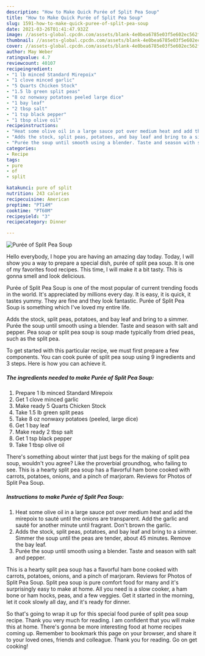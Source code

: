 ```yaml
---
description: "How to Make Quick Purée of Split Pea Soup"
title: "How to Make Quick Purée of Split Pea Soup"
slug: 1591-how-to-make-quick-puree-of-split-pea-soup
date: 2021-03-26T01:41:47.932Z
image: //assets-global.cpcdn.com/assets/blank-4e0bea6785e03f5e602ec562f230caae08da540cada707380b4fe1bbebba43da.png
thumbnail: //assets-global.cpcdn.com/assets/blank-4e0bea6785e03f5e602ec562f230caae08da540cada707380b4fe1bbebba43da.png
cover: //assets-global.cpcdn.com/assets/blank-4e0bea6785e03f5e602ec562f230caae08da540cada707380b4fe1bbebba43da.png
author: May Weber
ratingvalue: 4.7
reviewcount: 40107
recipeingredient:
- "1 lb minced Standard Mirepoix"
- "1 clove minced garlic"
- "5 Quarts Chicken Stock"
- "1.5 lb green split peas"
- "8 oz nonwaxy potatoes peeled large dice"
- "1 bay leaf"
- "2 tbsp salt"
- "1 tsp black pepper"
- "1 tbsp olive oil"
recipeinstructions:
- "Heat some olive oil in a large sauce pot over medium heat and add the mirepoix to sauté until the onions are transparent. Add the garlic and sauté for another minute until fragrant. Don&#39;t brown the garlic."
- "Adds the stock, split peas, potatoes, and bay leaf and bring to a simmer. Simmer the soup until the peas are tender, about 45 minutes. Remove the bay leaf."
- "Purée the soup until smooth using a blender. Taste and season with salt and pepper."
categories:
- Recipe
tags:
- pure
- of
- split

katakunci: pure of split 
nutrition: 243 calories
recipecuisine: American
preptime: "PT14M"
cooktime: "PT60M"
recipeyield: "3"
recipecategory: Dinner

---
```



![Purée of Split Pea Soup](//assets-global.cpcdn.com/assets/blank-4e0bea6785e03f5e602ec562f230caae08da540cada707380b4fe1bbebba43da.png)

Hello everybody, I hope you are having an amazing day today. Today, I will show you a way to prepare a special dish, purée of split pea soup. It is one of my favorites food recipes. This time, I will make it a bit tasty. This is gonna smell and look delicious.

Purée of Split Pea Soup is one of the most popular of current trending foods in the world. It's appreciated by millions every day. It is easy, it is quick, it tastes yummy. They are fine and they look fantastic. Purée of Split Pea Soup is something which I've loved my entire life.

Adds the stock, split peas, potatoes, and bay leaf and bring to a simmer. Purée the soup until smooth using a blender. Taste and season with salt and pepper. Pea soup or split pea soup is soup made typically from dried peas, such as the split pea.


To get started with this particular recipe, we must first prepare a few components. You can cook purée of split pea soup using 9 ingredients and 3 steps. Here is how you can achieve it.

<!--inarticleads1-->

##### The ingredients needed to make Purée of Split Pea Soup:

1. Prepare 1 lb minced Standard Mirepoix
1. Get 1 clove minced garlic
1. Make ready 5 Quarts Chicken Stock
1. Take 1.5 lb green split peas
1. Take 8 oz nonwaxy potatoes (peeled, large dice)
1. Get 1 bay leaf
1. Make ready 2 tbsp salt
1. Get 1 tsp black pepper
1. Take 1 tbsp olive oil


There&#39;s something about winter that just begs for the making of split pea soup, wouldn&#39;t you agree? Like the proverbial groundhog, who failing to see. This is a hearty split pea soup has a flavorful ham bone cooked with carrots, potatoes, onions, and a pinch of marjoram. Reviews for Photos of Split Pea Soup. 

<!--inarticleads2-->

##### Instructions to make Purée of Split Pea Soup:

1. Heat some olive oil in a large sauce pot over medium heat and add the mirepoix to sauté until the onions are transparent. Add the garlic and sauté for another minute until fragrant. Don&#39;t brown the garlic.
1. Adds the stock, split peas, potatoes, and bay leaf and bring to a simmer. Simmer the soup until the peas are tender, about 45 minutes. Remove the bay leaf.
1. Purée the soup until smooth using a blender. Taste and season with salt and pepper.


This is a hearty split pea soup has a flavorful ham bone cooked with carrots, potatoes, onions, and a pinch of marjoram. Reviews for Photos of Split Pea Soup. Split pea soup is pure comfort food for many and it&#39;s surprisingly easy to make at home. All you need is a slow cooker, a ham bone or ham hocks, peas, and a few veggies. Get it started in the morning, let it cook slowly all day, and it&#39;s ready for dinner. 

So that's going to wrap it up for this special food purée of split pea soup recipe. Thank you very much for reading. I am confident that you will make this at home. There's gonna be more interesting food at home recipes coming up. Remember to bookmark this page on your browser, and share it to your loved ones, friends and colleague. Thank you for reading. Go on get cooking!
